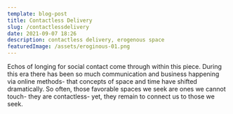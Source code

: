 ```yaml
---
template: blog-post
title: Contactless Delivery
slug: /contactlessdelivery
date: 2021-09-07 18:26
description: contactless delivery, erogenous space
featuredImage: /assets/eroginous-01.png
---
```

Echos of longing for social contact come through within this piece. During this era there has been so much communication and business happening via online methods- that concepts of space and time have shifted dramatically. So often, those favorable spaces we seek are ones we cannot touch- they are contactless- yet, they remain to connect us to those we seek.